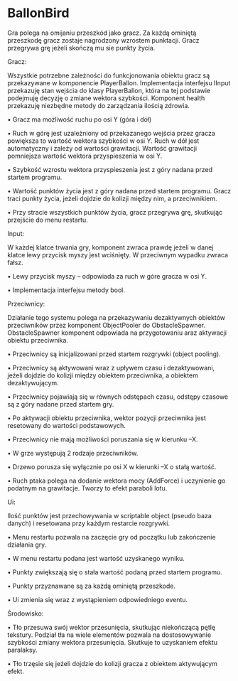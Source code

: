 # BallonBird
Gra polega na omijaniu przeszkód jako gracz. Za każdą ominiętą przeszkodę gracz zostaje nagrodzony wzrostem punktacji. Gracz przegrywa grę jeżeli skończą mu sie punkty życia.

Gracz:

Wszystkie potrzebne zależności do funkcjonowania obiektu gracz są przekazywane w komponencie PlayerBallon. Implementacja interfejsu IInput przekazuję stan wejścia do klasy PlayerBallon, która na tej podstawie podejmuję decyzję o zmiane wektora szybkości. Komponent health przekazuję niezbędne metody do zarządzania ilością zdrowia.

•	Gracz ma możliwość ruchu po osi Y (góra i dół)  

•	Ruch w górę jest uzależniony od przekazanego wejścia przez gracza powiększa to wartość wektora szybkości w osi Y.
Ruch w dół jest automatyczny i zależy od wartości grawitacji. Wartość grawitacji pomniejsza wartość wektora przyspieszenia w osi Y.

•	Szybkość wzrostu wektora przyspieszenia jest z góry nadana przed startem programu.

•	Wartość punktów życia jest z góry nadana przed startem programu. Gracz traci punkty życia, jeżeli dojdzie do kolizji między nim, a przeciwnikiem.

•	Przy stracie wszystkich punktów życia, gracz przegrywa grę, skutkując przejście do menu restartu.

Input:

W każdej klatce trwania gry, komponent zwraca prawdę jeżeli w danej klatce lewy przycisk myszy jest wciśnięty. W przeciwnym wypadku zwraca fałsz.

•	Lewy przycisk myszy – odpowiada za ruch w góre gracza w osi Y.

• Implementacja interfejsu metody bool.

Przeciwnicy:

Działanie tego systemu polega na przekazywaniu dezaktywnych obiektów przeciwników przez komponent ObjectPooler do ObstacleSpawner. ObstacleSpawner komponent odpowiada na przygotowaniu araz aktywacji obiektu przeciwnika.

•	Przeciwnicy są inicjalizowani przed startem rozgrywki (object pooling).

•	Przeciwnicy są aktywowani wraz z upływem czasu  i dezaktywowani, jeźeli dojdzie do kolizji między obiektem przeciwnika, a obiektem dezaktywującym.

•	Przeciwnicy pojawiają się w równych odstępach czasu, odstępy czasowe są z góry nadane przed startem gry.

•	Po aktywacji obiektu przeciwnika, wektor pozycji przeciwnika jest resetowany do wartości podstawowych. 

•	Przeciwnicy nie mają możliwości poruszania się w kierunku –X.

•	W grze występują 2 rodzaje przeciwników. 

• Drzewo porusza się wyłącznie po osi X w kierunki –X o stałą wartość.

•	Ruch ptaka polega na dodanie wektora mocy (AddForce) i uczynienie go podatnym na grawitacje. Tworzy to efekt paraboli lotu.

Ui:

Ilość punktów jest przechowywania w scriptable object (pseudo baza danych) i resetowana przy każdym restarcie rozgrywki.

•	Menu restartu pozwala na zaczęcie gry od początku lub zakończenie działania gry.

•	W menu restartu podana jest wartość uzyskanego wyniku.

•	Punkty zwiększają się o stała wartość podaną przed startem programu.

•	Punkty przyznawane są za każdą ominiętą przeszkode.

•	Ui zmienia się wraz z wystąpieniem odpowiedniego eventu.


Środowisko:

•	Tło przesuwa swój wektor przesunięcia, skutkując niekończącą pętlę tekstury. Podział tła na wiele elementów pozwala na dostosowywanie szybkości zmiany wektora przesunięcia. Skutkuje to uzyskaniem efektu paralaksy.

•	Tło trzęsie się jeżeli dojdzie do kolizji gracza z obiektem aktywującym efekt.
